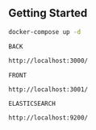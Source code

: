 ## Getting Started

```bash
docker-compose up -d
```

`BACK`

```bash
http://localhost:3000/
```

`FRONT`

```bash
http://localhost:3001/
```

`ELASTICSEARCH`

```bash
http://localhost:9200/
```
